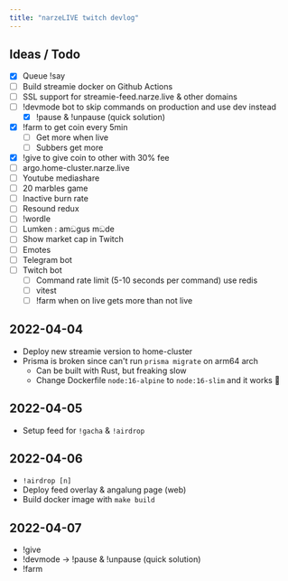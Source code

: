 ```yaml
---
title: "narzeLIVE twitch devlog"
---
```


## Ideas / Todo
 - [x] Queue !say
 - [ ] Build streamie docker on Github Actions
 - [ ] SSL support for streamie-feed.narze.live & other domains
 - [ ] !devmode bot to skip commands on production and use dev instead
   - [x] !pause & !unpause (quick solution)
 - [x] !farm to get coin every 5min
   - [ ] Get more when live
   - [ ] Subbers get more
 - [x] !give to give coin to other with 30% fee
 - [ ] argo.home-cluster.narze.live
 - [ ] Youtube mediashare
 - [ ] 20 marbles game
 - [ ] Inactive burn rate
 - [ ] Resound redux
 - [ ] !wordle
 - [ ] Lumken : amඞgus mඞde
 - [ ] Show market cap in Twitch
 - [ ] Emotes
 - [ ] Telegram bot
 - [ ] Twitch bot
   - [ ] Command rate limit (5-10 seconds per command) use redis
   - [ ] vitest
   - [ ] !farm when on live gets more than not live
  
## 2022-04-04
- Deploy new streamie version to home-cluster
- Prisma is broken since can't run `prisma migrate` on arm64 arch
  - Can be built with Rust, but freaking slow
  - Change Dockerfile `node:16-alpine` to `node:16-slim` and it works 🤯

## 2022-04-05
- Setup feed for `!gacha` & `!airdrop`

## 2022-04-06
- `!airdrop [n]`
- Deploy feed overlay & angalung page (web)
- Build docker image with `make build`

## 2022-04-07
- !give 
- !devmode -> !pause & !unpause (quick solution)
- !farm